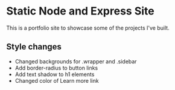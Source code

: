 # Static Node and Express Site

This is a portfolio site to showcase some of the projects I've built.

## Style changes

- Changed backgrounds for .wrapper and .sidebar
- Add border-radius to button links
- Add text shadow to h1 elements
- Changed color of Learn more link
